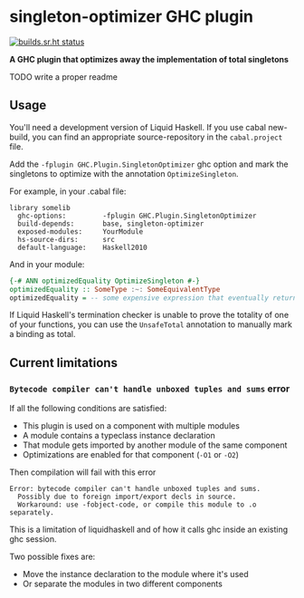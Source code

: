 # singleton-optimizer GHC plugin

[![builds.sr.ht status](https://builds.sr.ht/~fgaz/singleton-optimizer.svg)](https://builds.sr.ht/~fgaz/singleton-optimizer?)

**A GHC plugin that optimizes away the implementation of total singletons**

TODO write a proper readme

## Usage

You'll need a development version of Liquid Haskell. If you use cabal new-build,
you can find an appropriate source-repository in the `cabal.project` file.

Add the `-fplugin GHC.Plugin.SingletonOptimizer` ghc option and mark the
singletons to optimize with the annotation `OptimizeSingleton`.

For example, in your .cabal file:

```cabal
library somelib
  ghc-options:         -fplugin GHC.Plugin.SingletonOptimizer
  build-depends:       base, singleton-optimizer
  exposed-modules:     YourModule
  hs-source-dirs:      src
  default-language:    Haskell2010
```

And in your module:

```haskell
{-# ANN optimizedEquality OptimizeSingleton #-}
optimizedEquality :: SomeType :~: SomeEquivalentType
optimizedEquality = -- some expensive expression that eventually returns a 'Refl'
```

If Liquid Haskell's termination checker is unable to prove the totality of one
of your functions, you can use the `UnsafeTotal` annotation to manually mark
a binding as total.

## Current limitations

### `Bytecode compiler can't handle unboxed tuples and sums` error

If all the following conditions are satisfied:

* This plugin is used on a component with multiple modules
* A module contains a typeclass instance declaration
* That module gets imported by another module of the same component
* Optimizations are enabled for that component (`-O1` or `-O2`)

Then compilation will fail with this error

```
Error: bytecode compiler can't handle unboxed tuples and sums.
  Possibly due to foreign import/export decls in source.
  Workaround: use -fobject-code, or compile this module to .o separately.
```

This is a limitation of liquidhaskell and of how it calls ghc inside an
existing ghc session.

Two possible fixes are:

* Move the instance declaration to the module where it's used
* Or separate the modules in two different components

